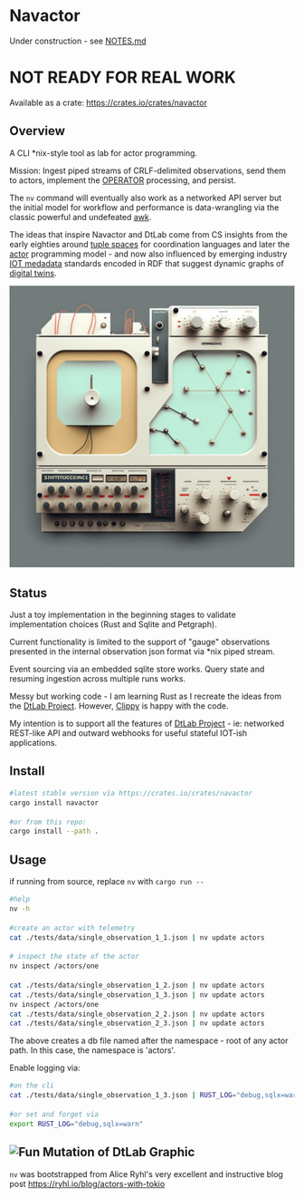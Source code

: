 Navactor
============

Under construction - see [NOTES.md](NOTES.md)

# NOT READY FOR REAL WORK

Available as a crate: https://crates.io/crates/navactor

Overview
----------

A CLI *nix-style tool as lab for actor programming.

Mission: Ingest piped streams of CRLF-delimited observations, send them to actors,
implement the [OPERATOR](https://github.com/DTLaboratory/dtlab-scala-alligator#operator-api) 
processing, and persist.

The `nv` command will eventually also work as a networked API server but the
initial model for workflow and performance is data-wrangling via the classic
powerful and undefeated [awk](https://www.gnu.org/software/gawk/manual/gawk.html).

The ideas that inspire Navactor and DtLab come from CS insights from the early
eighties around [tuple spaces](https://en.wikipedia.org/wiki/Tuple_space) for
coordination languages and later the [actor](https://en.wikipedia.org/wiki/Actor_model)
programming model - and now also influenced by emerging industry 
[IOT medadata](https://infoscience.epfl.ch/record/273579?ln=en) standards
encoded in RDF that suggest dynamic graphs of 
[digital twins](https://en.wikipedia.org/wiki/Digital_twin).

![Fun Mutation of DtLab Graphic](images/dtlab-mutant-3.png)

Status
----------

Just a toy implementation in the beginning stages to validate implementation
choices (Rust and Sqlite and Petgraph).

Current functionality is limited to the support of "gauge" observations
presented in the internal observation json format via *nix piped stream.

Event sourcing via an embedded sqlite store works.  Query state and resuming
ingestion across multiple runs works.

Messy but working code - I am learning Rust as I recreate the ideas from
the [DtLab Project](https://home.dtlaboratory.com).  However, [Clippy](https://github.com/navicore/navactor/security/code-scanning) is happy with the code.

My intention is to support all the features of
[DtLab Project](https://home.dtlaboratory.com) - ie: networked REST-like API and
outward webhooks for useful stateful IOT-ish applications.

Install
----------

```bash
#latest stable version via https://crates.io/crates/navactor
cargo install navactor

#or from this repo:
cargo install --path .
```

Usage
----------

if running from source, replace `nv` with `cargo run --`

```bash
#help
nv -h

#create an actor with telemetry
cat ./tests/data/single_observation_1_1.json | nv update actors

# inspect the state of the actor
nv inspect /actors/one

cat ./tests/data/single_observation_1_2.json | nv update actors
cat ./tests/data/single_observation_1_3.json | nv update actors
nv inspect /actors/one
cat ./tests/data/single_observation_2_2.json | nv update actors
cat ./tests/data/single_observation_2_3.json | nv update actors

```

The above creates a db file named after the namespace - root of any actor path.
In this case, the namespace is 'actors'.

Enable logging via:
```bash
#on the cli
cat ./tests/data/single_observation_1_3.json | RUST_LOG="debug,sqlx=warn" nv update actors

#or set and forget via
export RUST_LOG="debug,sqlx=warn"
```

![Fun Mutation of DtLab Graphic](images/diodes-2.png)
----------

`nv` was bootstrapped from Alice Ryhl's very excellent and instructive blog post https://ryhl.io/blog/actors-with-tokio
